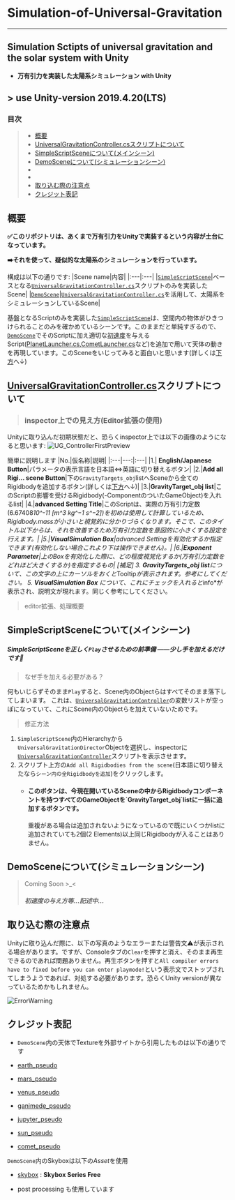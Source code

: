# Simulation-of-Universal-Gravitation
***
## Simulation Sctipts of universal gravitation and the solar system with Unity
   - **万有引力を実装した太陽系シミュレーション with Unity**
## > use **Unity-version 2019.4.20(LTS)**

### 目次
> - [概要](#description)
> - [UniversalGravitationController.csスクリプトについて](#ugcontrollercs)
> - [SimpleScriptSceneについて(メインシーン)](#simplescrscene)
> - [DemoSceneについて(シミュレーションシーン)](#demoscene)
> - [](#)
> - [](#)
> - [取り込む際の注意点](#importwarning)
> - [クレジット表記](#credit)


#### <h2 id="description">概要</h3>

**:white_check_mark:このリポジトリは、あくまで万有引力をUnityで実装するという内容が土台になっています。**

**:arrow_right:それを使って、疑似的な太陽系のシミュレーションを行っています。**

構成は以下の通りです:
|Scene name|内容|
|:---|:---|
|[`SimpleScriptScene`](/Simulation_of_Universal_Gravitation/Assets/Scenes/SimpleScriptScene.unity)|ベースとなる[`UniversalGravitationController.cs`](/Simulation_of_Universal_Gravitation/Assets/Scripts/_MainScripts/UnivarsalGravitationController.cs)スクリプトのみを実装したScene|
|[`DemoScene`](/Simulation_of_Universal_Gravitation/Assets/Scenes/Demo/DemoScene.unity)|[`UniversalGravitationController.cs`](/Simulation_of_Universal_Gravitation/Assets/Scripts/_MainScripts/UnivarsalGravitationController.cs)を活用して、太陽系をシミュレーションしているScene|

基盤となるScriptのみを実装した[`SimpleScriptScene`](/Simulation_of_Universal_Gravitation/Assets/Scenes/SimpleScriptScene.unity)は、空間内の物体がひきつけられることのみを確かめているシーンです。このままだと単純すぎるので、[`DemoScene`](/Simulation_of_Universal_Gravitation/Assets/Scenes/Demo/DemoScene.unity)でそのScriptに加え適切な[初速度](#firstunivelo)を与えるScript([PlanetLauncher.cs](Simulation_of_Universal_Gravitation/Assets/Scripts/DemoScripts/PlanetLauncher.cs),[CometLauncher.cs](Simulation_of_Universal_Gravitation/Assets/Scripts/DemoScripts/CometLauncher.cs)など)を追加で用いて天体の動きを再現しています。このSceneをいじってみると面白いと思います(詳しくは[下方](#demoscene)へ↓)

#### <h2 id="ugcontrollercs">[UniversalGravitationController.cs]((/Simulation_of_Universal_Gravitation/Assets/Scripts/_MainScripts/UnivarsalGravitationController.cs))スクリプトについて</h2>
> <h3>inspector上での見え方(<b>Editor拡張の使用</b>)</h3>

Unityに取り込んだ初期状態だと、恐らくinspector上では以下の画像のようになると思います:
![UG_ControllerFirstPreview](https://user-images.githubusercontent.com/81568941/115720022-9d664500-a3b7-11eb-82dd-05a7ae87be8d.png)

簡単に説明します
|No.|仮名称|説明|
|:---|---:|:---|
|1.| **English/Japanese Button**|パラメータの表示言語を日本語⇔英語に切り替えるボタン|
|2.|**Add all Rigi... scene Button**|下の`GravityTargets_obj`listへSceneから全てのRigidbodyを追加するボタン(詳しくは[下方](#aarfts)へ↓)|
|3.|**GravityTarget_obj list**|このScriptの影響を受けるRigidbody(-ComponentのついたGameObject)を入れるlist|
|4.|**advanced Setting Title**|このScriptは、実際の万有引力定数(6.67408*10^-11 [m^3 kg^−1 s^−2])を初めは使用して計算しているため、Rigidbody.massが小さいと視覚的に分かりづらくなります。そこで、このタイトル以下からは、それを改善するため万有引力定数を意図的に小さくする設定を行えます。|
|5.|**VisualSimulation Box**|advanced Settingを有効化するか指定できます(有効化しない場合これより下は操作できません)。|
|6.|**Exponent Parameter**|上のBoxを有効化した際に、どの程度視覚化するか(万有引力定数をどれほど大きくするか)を指定するもの|
[補足]
3. **GravityTargets_obj list**について、この文字の上にカーソルをおくと*Tooltip*が表示されます。参考にしてください。
5. **VisualSimulation Box** について、これにチェックを入れると*info*が表示され、説明文が現れます。同じく参考にしてください。

>  editor拡張、処理概要


#### <h2 id="simplescrscene">SimpleScriptSceneについて(メインシーン)</h2>

##### SimpleScriptSceneを正しく`Play`させるための前準備 ――少し手を加えるだけです:open_hands:


> なぜ手を加える必要がある？

何もいじらずそのまま`Play`すると、Scene内のObjectらはすべてそのまま落下してしまいます。
これは、[`UniversalGravitationController`](/Simulation_of_Universal_Gravitation/Assets/Scripts/_MainScripts/UnivarsalGravitationController.cs)の変数リストが空っぽになっていて、これにScene内のObjectらを加えていないためです。

> 修正方法
1. `SimpleScriptScene`内のHierarchyから`UniversalGravitationDirector`Objectを選択し、inspectorに[`UniversalGravitationController`](/Simulation_of_Universal_Gravitation/Assets/Scripts/_MainScripts/UnivarsalGravitationController.cs)スクリプトを表示させます。
2. スクリプト上方の`Add all Rigidbodies from the scene`(日本語に切り替えたなら`シーン内の全Rigidbodyを追加`)をクリックします。
   - <h4 id="aarfts">このボタンは、今現在開いているSceneの中からRigidbodyコンポーネントを持つすべてのGameObjectを`GravityTarget_obj`listに一括に追加するボタンです。</h4>重複がある場合は追加されないようになっているので既にいくつかlistに追加されていても2個(2 Elements)以上同じRigidbodyが入ることはありません。


#### <h2 id="demoscene">DemoSceneについて(シミュレーションシーン)</h2>
> Coming Soon >_<
> *<h4 id="firstunivelo">初速度の与え方等...記述中...</h4>*



#### <h2 id="importwarning">取り込む際の注意点</h2>
Unityに取り込んだ際に、以下の写真のようなエラーまたは警告文:warning:が表示される場合があります。ですが、Consoleタブの`Clear`を押すと消え、そのまま再生できるのであれば問題ありません。再生ボタンを押すと`All compiler errors have to fixed before you can enter playmode!`という表示文でストップされてしまうようであれば、対処する必要があります。恐らくUnity versionが異なっているためかもしれません。

![ErrorWarning](https://user-images.githubusercontent.com/81568941/115403161-21d58e00-a227-11eb-8988-b3644b3ebcba.png)





#### <h2 id="credit">クレジット表記</h2>
   - `DemoScene`内の天体でTextureを外部サイトから引用したものは以下の通りです

- [earth_pseudo](https://www.solarsystemscope.com/textures/)
- [mars_pseudo](https://www.solarsystemscope.com/textures/)
- [venus_pseudo](https://www.solarsystemscope.com/textures/)
- [ganimede_pseudo](http://www.planetaryvisions.com/Texture_map.php?pid=206)
- [jupyter_pseudo](https://www.solarsystemscope.com/textures/)
- [sun_pseudo](https://www.solarsystemscope.com/textures/)
- [comet_pseudo](https://www.solarsystemscope.com/textures/)

`DemoScene`内のSkyboxは以下の*Asset*を使用
- [skybox](https://assetstore.unity.com/packages/2d/textures-materials/sky/skybox-series-free-103633) : **Skybox Series Free**

- post processing も使用しています
